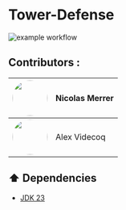 # Tower-Defense
![example workflow](https://github.com/Jaggernaute/Tower-Defense/actions/workflows/ci-unit-tests.yaml/badge.svg)
## Contributors :

| [<img src="https://avatars.githubusercontent.com/u/94049120?v=4" height="70" style="border-radius: 50%">](https://github.com/Delfred353) | Nicolas Merrer |
|----------------------------------------------------------------------------------------------------------------------------------------------|:---------------|
| [<img src="https://avatars.githubusercontent.com/u/42418858?v=4" height="70" style="border-radius: 50%">](https://github.com/jaggernaute)    | Alex Videcoq   |

## :arrow_up: Dependencies

- [JDK 23](https://openjdk.org/projects/jdk/23/)
